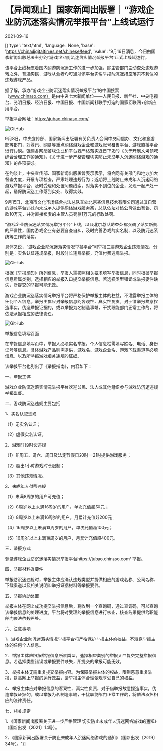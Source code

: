 # 【异闻观止】国家新闻出版署｜“游戏企业防沉迷落实情况举报平台”上线试运行

2021-09-16

[{'type': 'text/html', 'language': None, 'base': 'https://chinadigitaltimes.net/chinese/feed', 'value': '9月16日消息，今日由国家新闻出版总署主办的“游戏企业防沉迷落实情况举报平台”正式上线试运行。

该平台上线标志着国内网游防沉迷工作的进一步加强，除主管部门主动查处违规游戏之外，普通网民、游戏从业者均可通过该平台实名举报防沉迷措施落实不到位的违规游戏产品。

据了解，承办“游戏企业防沉迷落实情况举报平台”的中国搜索（www.chinaso.com） 是由中央七大新闻单位——人民日报、新华社、中央电视台、光明日报、经济日报、中国日报、中国新闻社联手打造的国家互联网+创新应用平台。

举报平台网址：https://jubao.chinaso.com/

![GitHub](https://chinadigitaltimes.net/chinese/files/2021/09/post-670889-614321e129c8a.)

9月8日，中央宣传部、国家新闻出版署有关负责人会同中央网信办、文化和旅游部等部门，对腾讯、网易等重点网络游戏企业和游戏账号租售平台、游戏直播平台进行约谈。强调各网络游戏企业和平台要严格落实近日下发的《关于开展文娱领域综合治理工作的通知》，《关于进一步严格管理切实防止未成年人沉迷网络游戏的通知》的各项要求。

在约谈上，中央宣传部、国家新闻出版署曾表示表示，将会同有关部门和地方加大督查力度，开展专项检查，严肃处理违规行为；近期将上线防止未成年人沉迷网络游戏举报平台，及时受理和处置问题线索，对落实不到位的企业，发现一起严处一起，确保防沉迷工作落到实处、取得实效。

9月15日，北京市文化市场综合执法总队查处北京某信息技术有限公司通过其自营的游戏平台违规向未成年人提供网络游戏服务案，总队依法对该公司做出警告、罚款10万元，并对直接负责的主管人员罚款1万元的行政处罚。

“游戏企业防沉迷落实情况举报平台”上线，以及北京总队的查处都强调了落实新规的严肃性，国内游戏企业有必要自查自纠，及时完善游戏的实名制、以及防沉迷系统等工作的落实。

具体来说，“游戏企业防沉迷落实情况举报平台”可举报三类游戏企业违规情况，分别是：实名认证违规举报，时段时长违规举报，充值付费违规举报。

![GitHub](https://chinadigitaltimes.net/chinese/files/2021/09/post-670889-614321e27408c.)

根据《举报须知》所列信息，举报人需按照相关要求填写举报信息，同时根据举报信息所属类别，选择相应的举报入口提交举报信息。若选择类型错误或举报要件缺失，所提交的举报可能无效。

游戏企业防沉迷落实情况举报平台将严格保护举报主体的权益，不泄露举报主体的任何个人信息。举报主体应对举报信息的客观性、真实性负责。对于借举报故意捏造事实，伪造举报证据的，或以举报为名制造事端，干扰职能部门正常工作的，将依法承担相应的法律责任。

![GitHub](https://chinadigitaltimes.net/chinese/files/2021/09/post-670889-614321e3c5b77.)

举报信息填写页面

在举报信息填写页中，举报人必须实名举报，个人信息栏需填写姓名、电话、身份证号等信息。具体游戏产品则需提供，游戏名、游戏企业名、游戏下载渠道等必填信息，以及所举报游戏相关违规的证据。

该举报平台也列出了《举报指南》，内容如下：

一、举报主体

游戏企业防沉迷落实情况举报平台欢迎公民、法人或其他组织参与游戏防沉迷违规举报监督。

二、游戏防沉迷违规主要包括

1、实名认证违规

（1）无实名认证；

（2）虚假实名认证。

2、游戏时段时长违规

（1）非周五、周六、周日及法定节假日20时—21时提供游戏服务；

（2）超出1小时游戏时长限制；

（3）其他违规情况。

3、未成年人付费违规

（1）未满8周岁的用户可充值；

（2）8周岁以上未满16周岁的用户，单次充值超50元；

（3）8周岁以上未满16周岁的用户，月累计充值超200元；

（4）16周岁以上未满18周岁的用户，单次充值超100元；

（5）16周岁以上未满18周岁的用户，月累计充值超400元。

三、举报方式

登录游戏企业防沉迷落实情况举报平台https://jubao.chinaso.com/ 举报。

四、举报材料及要件

举报防沉迷违规时，举报主体应确认违规类型并提供相应的游戏名称、公司名称、下载渠道以及相关说明和举报证据材料等举报要件。

五、举报协助处置

举报主体在网上成功提交举报信息后，将收到一个查询码，通过查询码，可以查询该举报信息的处理进度。平台将对受理的举报信息进行核查，核查结果提供给职能部门依法依规严处。

六、注意事项

1、游戏企业防沉迷落实情况举报平台将严格保护举报主体的权益，不泄露举报主体的任何个人信息。

2、举报主体应根据举报信息所属类型，选择相应类别的举报入口提交完整举报信息。若选择类型错误或举报要件缺失，所提交的举报可能无效。

3、举报主体无需重复提交举报内容。为保障举报主体的权益，限制恶意重复举报，提高网上举报的运行效益，请举报主体合理依规享受自己的权益。

4、举报主体应对举报信息的客观性、真实性负责。对于借举报故意捏造事实，伪造举报证据的，或以举报为名制造事端，干扰职能部门正常工作的，将依法承担相应的法律责任。

七、相关规定

1、《国家新闻出版署关于进一步严格管理 切实防止未成年人沉迷网络游戏的通知》（国新出发〔2021〕14号）。

2、《国家新闻出版署关于防止未成年人沉迷网络游戏的通知》（国新出发〔2019〕34号）。'}]